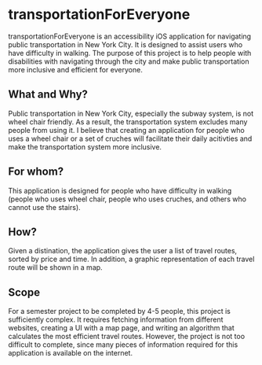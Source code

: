 # transportationForEveryone
transportationForEveryone is an accessibility iOS application for navigating public transportation in New York City. It is designed to assist users who have difficulty in walking. The purpose of this project is to help people with disabilities with navigating through the city and make public transportation more inclusive and efficient for everyone.

## What and Why?
Public transportation in New York City, especially the subway system, is not wheel chair friendly. As a result, the transportation system excludes many people from using it. I believe that creating an application for people who uses a wheel chair or a set of cruches will facilitate their daily acitivties and make the transportation system more inclusive.

## For whom?
This application is designed for people who have difficulty in walking (people who uses wheel chair, people who uses cruches, and others who cannot use the stairs).

## How?
Given a distination, the application gives the user a list of travel routes, sorted by price and time. In addition, a graphic representation of each travel route will be shown in a map.

## Scope
For a semester project to be completed by 4-5 people, this project is sufficiently complex. It requires fetching information from different websites, creating a UI with a map page, and writing an algorithm that calculates the most efficient travel routes. However, the project is not too difficult to complete, since many pieces of information required for this application is available on the internet.

